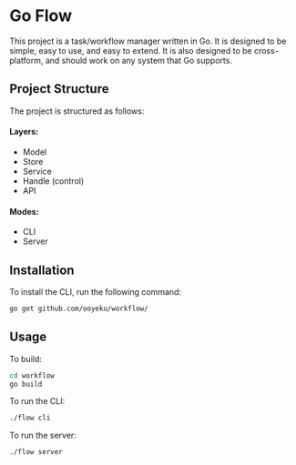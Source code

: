 # Go Flow

This project is a task/workflow manager written in Go. It is designed to be
simple, easy to use, and easy to extend. It is also designed to be
cross-platform, and should work on any system that Go supports.

## Project Structure

The project is structured as follows:
#### Layers:
- Model
- Store
- Service
- Handle (control)
- API
#### Modes:
- CLI
- Server

## Installation
To install the CLI, run the following command:
```bash
go get github.com/ooyeku/workflow/
```


## Usage
To build:
```bash
cd workflow
go build
```

To run the CLI:
```bash
./flow cli
```

To run the server:
```bash
./flow server
```


